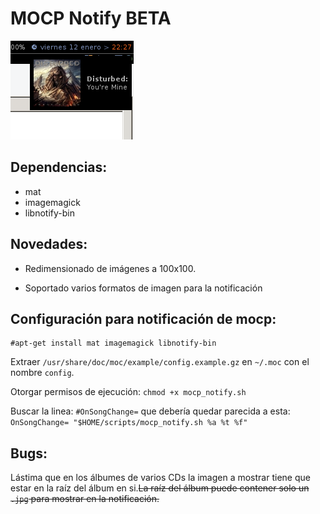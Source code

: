# MOCP Notify BETA

![Mocp_notify en acción](https://github.com/Tarrasquero/Mocp_notify/blob/master/screenshot.png?raw=true)

## Dependencias:

 - mat 
 - imagemagick 
 - libnotify-bin

## Novedades:

- Redimensionado de imágenes a 100x100.

- Soportado varios formatos de imagen para la notificación 

## Configuración para notificación de mocp:

    #apt-get install mat imagemagick libnotify-bin
 
Extraer `/usr/share/doc/moc/example/config.example.gz` en `~/.moc` con el nombre `config`.  

Otorgar permisos de ejecución:  `chmod +x mocp_notify.sh`

Buscar la linea: `#OnSongChange=` que debería quedar parecida a esta: `OnSongChange= "$HOME/scripts/mocp_notify.sh %a %t %f"` 

## Bugs:

Lástima que en los álbumes de varios CDs la imagen a mostrar tiene que estar en la raíz del álbum en si.~~La raíz del álbum puede contener solo un `.jpg` para mostrar en la notificación.~~
